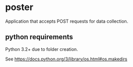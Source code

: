 # poster
Application that accepts POST requests for data collection.


## python requirements

Python 3.2+ due to folder creation.

See https://docs.python.org/3/library/os.html#os.makedirs